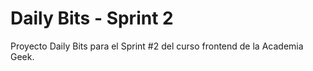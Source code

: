 # Daily Bits - Sprint 2

Proyecto Daily Bits para el Sprint #2 del curso frontend de la Academia Geek.
